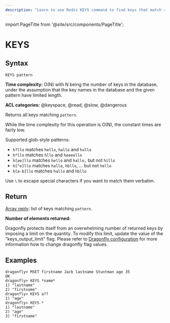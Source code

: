 ```yaml
---
description: "Learn to use Redis KEYS command to find keys that match a pattern."
---
```


import PageTitle from '@site/src/components/PageTitle';

# KEYS

<PageTitle title="Redis KEYS Command (Documentation) | Dragonfly" />

## Syntax

    KEYS pattern

**Time complexity:** O(N) with N being the number of keys in the database, under the assumption that the key names in the database and the given pattern have limited length.

**ACL categories:** @keyspace, @read, @slow, @dangerous

Returns all keys matching `pattern`.

While the time complexity for this operation is O(N), the constant times are
fairly low.

Supported glob-style patterns:

- `h?llo` matches `hello`, `hallo` and `hxllo`
- `h*llo` matches `hllo` and `heeeello`
- `h[ae]llo` matches `hello` and `hallo,` but not `hillo`
- `h[^e]llo` matches `hallo`, `hbllo`, ... but not `hello`
- `h[a-b]llo` matches `hallo` and `hbllo`

Use `\` to escape special characters if you want to match them verbatim.

## Return

[Array reply](https://redis.io/docs/latest/develop/reference/protocol-spec/#arrays): list of keys matching `pattern`.

**Number of elements returned:**

Dragonfly protects itself from an overwhelming number of returned keys by imposing a limit on the quantity. To modify this limit, update the value of the "keys_output_limit" flag. Please refer to [Dragonfly configuration](https://github.com/dragonflydb/dragonfly#configuration) for more information how to change dragonfly flag values.

## Examples

```shell
dragonfly> MSET firstname Jack lastname Stuntman age 35
OK
dragonfly> KEYS *name*
1) "lastname"
2) "firstname"
dragonfly> KEYS a??
1) "age"
dragonfly> KEYS *
1) "lastname"
2) "age"
3) "firstname"
```
